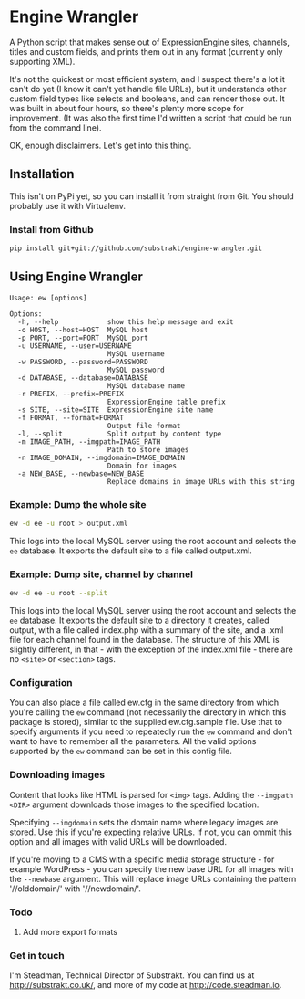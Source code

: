 # Engine Wrangler

A Python script that makes sense out of ExpressionEngine sites,
channels, titles and custom fields, and prints them out in any
format (currently only supporting XML).

It's not the quickest or most efficient system, and I suspect there's a lot it
can't do yet (I know it can't yet handle file URLs), but it understands other
custom field types like selects and booleans, and can render those out. It was
built in about four hours, so there's plenty more scope for improvement. (It
was also the first time I'd written a script that could be run from the
command line).

OK, enough disclaimers. Let's get into this thing.

## Installation

This isn't on PyPi yet, so you can install it from straight from Git.
You should probably use it with Virtualenv.

### Install from Github

```bash
pip install git+git://github.com/substrakt/engine-wrangler.git
```

## Using Engine Wrangler

```bsah
Usage: ew [options]

Options:
  -h, --help            show this help message and exit
  -o HOST, --host=HOST  MySQL host
  -p PORT, --port=PORT  MySQL port
  -u USERNAME, --user=USERNAME
                        MySQL username
  -w PASSWORD, --password=PASSWORD
                        MySQL password
  -d DATABASE, --database=DATABASE
                        MySQL database name
  -r PREFIX, --prefix=PREFIX
                        ExpressionEngine table prefix
  -s SITE, --site=SITE  ExpressionEngine site name
  -f FORMAT, --format=FORMAT
                        Output file format
  -l, --split           Split output by content type
  -m IMAGE_PATH, --imgpath=IMAGE_PATH
                        Path to store images
  -n IMAGE_DOMAIN, --imgdomain=IMAGE_DOMAIN
                        Domain for images
  -a NEW_BASE, --newbase=NEW_BASE
                        Replace domains in image URLs with this string
```

### Example: Dump the whole site

```bash
ew -d ee -u root > output.xml
```

This logs into the local MySQL server using the root account and selects the
`ee` database. It exports the default site to a file called output.xml.

### Example: Dump site, channel by channel

```bash
ew -d ee -u root --split
```

This logs into the local MySQL server using the root account and selects the
`ee` database. It exports the default site to a directory it creates, called
output, with a file called index.php with a summary of the site, and a
<channel>.xml file for each channel found in the database. The structure of
this XML is slightly different, in that - with the exception of the index.xml
file - there are no `<site>` or `<section>` tags.

### Configuration

You can also place a file called ew.cfg in the same directory from which you're
calling the `ew` command (not necessarily the directory in which this package
is stored), similar to the supplied ew.cfg.sample file. Use that to specify
arguments if you need to repeatedly run the `ew` command and don't want to have
to remember all the parameters. All the valid options supported by the `ew`
command can be set in this config file.

### Downloading images

Content that looks like HTML is parsed for `<img>` tags. Adding the
`--imgpath <DIR>` argument downloads those images to the specified
location.

Specifying `--imgdomain` sets the domain name where legacy images are
stored. Use this if you're expecting relative URLs. If not, you can ommit this
option and all images with valid URLs will be downloaded.

If you're moving to a CMS with a specific media storage structure - for example
WordPress - you can specify the new base URL for all images with the `--newbase`
argument. This will replace image URLs containing the pattern '//olddomain/'
with '//newdomain/'.

### Todo

1. Add more export formats

### Get in touch

I'm Steadman, Technical Director of Substrakt. You can find us at
<http://substrakt.co.uk/>, and more of my code at
<http://code.steadman.io>.
